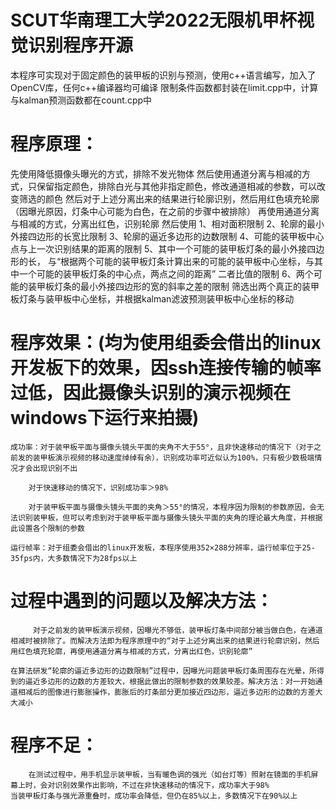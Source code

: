 # SCUT华南理工大学2022无限机甲杯视觉识别程序开源

本程序可实现对于固定颜色的装甲板的识别与预测，使用c++语言编写，加入了OpenCV库，任何c++编译器均可编译
限制条件函数都封装在limit.cpp中，计算与kalman预测函数都在count.cpp中

# 程序原理：
先使用降低摄像头曝光的方式，排除不发光物体
然后使用通道分离与相减的方式，只保留指定颜色，排除白光与其他非指定颜色，修改通道相减的参数，可以改变筛选的颜色
然后对于上述分离出来的结果进行轮廓识别，然后用红色填充轮廓（因曝光原因，灯条中心可能为白色，在之前的步骤中被排除）
再使用通道分离与相减的方式，分离出红色，识别轮廓
然后使用
1、相对面积限制
2、轮廓的最小外接四边形的长宽比限制
3、轮廓的逼近多边形的边数限制
4、可能的装甲板中心点与上一次识别结果的距离的限制
5、其中一个可能的装甲板灯条的最小外接四边形的长，
与“根据两个可能的装甲板灯条计算出来的可能的装甲板中心坐标，与其中一个可能的装甲板灯条的中心点，两点之间的距离”
二者比值的限制
6、两个可能的装甲板灯条的最小外接四边形的宽的斜率之差的限制
筛选出两个真正的装甲板灯条与装甲板中心坐标，并根据kalman滤波预测装甲板中心坐标的移动


# 程序效果：(均为使用组委会借出的linux开发板下的效果，因ssh连接传输的帧率过低，因此摄像头识别的演示视频在windows下运行来拍摄)
	成功率：对于装甲板平面与摄像头镜头平面的夹角不大于55°，且非快速移动的情况下（对于之前发的装甲板演示视频的移动速度绰绰有余），识别成功率可近似认为100%，只有极少数极端情况才会出现识别不出

		对于快速移动的情况下，识别成功率＞98%

		对于装甲板平面与摄像头镜头平面的夹角＞55°的情况，本程序因为限制的参数原因，会无法识别装甲板，但可以考虑到对于装甲板平面与摄像头镜头平面的夹角的理论最大角度，并根据此设置各个限制的参数

	运行帧率：对于组委会借出的linux开发板，本程序使用352×288分辨率，运行帧率位于25-35fps内，大多数情况下为28fps以上


# 过程中遇到的问题以及解决方法：
         对于之前发的装甲板演示视频，因曝光不够低，装甲板灯条中间部分被当做白色，在通道相减时被排除了。而解决方法即为程序原理中的“对于上述分离出来的结果进行轮廓识别，然后用红色填充轮廓，再使用通道分离与相减的方式，分离出红色，识别轮廓”
					
	在算法研发“轮廓的逼近多边形的边数限制”过程中，因曝光问题装甲板灯条周围存在光晕，所得到的逼近多边形的边数的方差较大，根据此做出的限制参数的效果较差。解决方法：对一开始通道相减后的图像进行膨胀操作，膨胀后的灯条部分更加接近四边形，逼近多边形的边数的方差大大减小


# 程序不足：
        在测试过程中，用手机显示装甲板，当有暖色调的强光（如台灯等）照射在镜面的手机屏幕上时，会对识别效果作出影响，不过在非快速移动的情况下，成功率大于98%
	当装甲板灯条与强光源重叠时，成功率会降低，但仍在85%以上，多数情况下在90%以上
